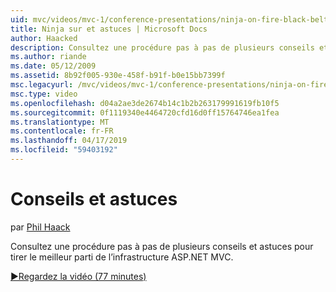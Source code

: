 ```yaml
---
uid: mvc/videos/mvc-1/conference-presentations/ninja-on-fire-black-belt-tips
title: Ninja sur et astuces | Microsoft Docs
author: Haacked
description: Consultez une procédure pas à pas de plusieurs conseils et astuces pour tirer le meilleur parti de l’infrastructure ASP.NET MVC.
ms.author: riande
ms.date: 05/12/2009
ms.assetid: 8b92f005-930e-458f-b91f-b0e15bb7399f
msc.legacyurl: /mvc/videos/mvc-1/conference-presentations/ninja-on-fire-black-belt-tips
msc.type: video
ms.openlocfilehash: d04a2ae3de2674b14c1b2b263179991619fb10f5
ms.sourcegitcommit: 0f1119340e4464720cfd16d0ff15764746ea1fea
ms.translationtype: MT
ms.contentlocale: fr-FR
ms.lasthandoff: 04/17/2019
ms.locfileid: "59403192"
---
```

# <a name="ninja-on-fire-black-belt-tips"></a>Conseils et astuces

par [Phil Haack](https://github.com/Haacked)

Consultez une procédure pas à pas de plusieurs conseils et astuces pour tirer le meilleur parti de l’infrastructure ASP.NET MVC.

[&#9654;Regardez la vidéo (77 minutes)](https://channel9.msdn.com/Blogs/ASP-NET-Site-Videos/ninja-on-fire-black-belt-tips)
